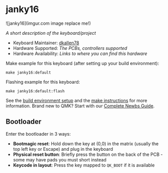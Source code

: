 # janky16

![janky16](imgur.com image replace me!)

*A short description of the keyboard/project*

* Keyboard Maintainer: [dkallen78](https://github.com/dkallen78)
* Hardware Supported: *The PCBs, controllers supported*
* Hardware Availability: *Links to where you can find this hardware*

Make example for this keyboard (after setting up your build environment):

    make janky16:default

Flashing example for this keyboard:

    make janky16:default:flash

See the [build environment setup](https://docs.qmk.fm/#/getting_started_build_tools) and the [make instructions](https://docs.qmk.fm/#/getting_started_make_guide) for more information. Brand new to QMK? Start with our [Complete Newbs Guide](https://docs.qmk.fm/#/newbs).

## Bootloader

Enter the bootloader in 3 ways:

* **Bootmagic reset**: Hold down the key at (0,0) in the matrix (usually the top left key or Escape) and plug in the keyboard
* **Physical reset button**: Briefly press the button on the back of the PCB - some may have pads you must short instead
* **Keycode in layout**: Press the key mapped to `QK_BOOT` if it is available
